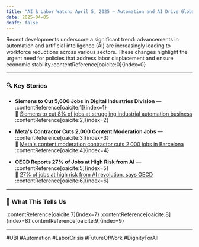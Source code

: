 ```yaml
---
title: "AI & Labor Watch: April 5, 2025 — Automation and AI Drive Global Job Reductions"
date: 2025-04-05
draft: false
---
```


Recent developments underscore a significant trend: advancements in automation and artificial intelligence (AI) are increasingly leading to workforce reductions across various sectors. These changes highlight the urgent need for policies that address labor displacement and ensure economic stability.&#8203;:contentReference[oaicite:0]{index=0}

---

### 🔍 Key Stories

- **Siemens to Cut 5,600 Jobs in Digital Industries Division** — :contentReference[oaicite:1]{index=1}  
  🔗 [Siemens to cut 8% of jobs at struggling industrial automation business](https://www.reuters.com/technology/siemens-cut-5600-jobs-automation-business-2025-03-18/)&#8203;:contentReference[oaicite:2]{index=2}

- **Meta's Contractor Cuts 2,000 Content Moderation Jobs** — :contentReference[oaicite:3]{index=3}  
  🔗 [Meta's content moderation contractor cuts 2,000 jobs in Barcelona](https://www.reuters.com/technology/metas-content-moderation-contractor-cuts-2000-jobs-barcelona-2025-04-04/)&#8203;:contentReference[oaicite:4]{index=4}

- **OECD Reports 27% of Jobs at High Risk from AI** — :contentReference[oaicite:5]{index=5}  
  🔗 [27% of jobs at high risk from AI revolution, says OECD](https://www.reuters.com/technology/27-jobs-high-risk-ai-revolution-says-oecd-2023-07-11/)&#8203;:contentReference[oaicite:6]{index=6}

---

### 🧠 What This Tells Us

:contentReference[oaicite:7]{index=7} :contentReference[oaicite:8]{index=8}&#8203;:contentReference[oaicite:9]{index=9}

---

#UBI #Automation #LaborCrisis #FutureOfWork #DignityForAll
